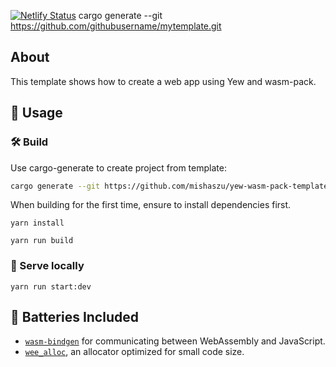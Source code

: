 [![Netlify Status](https://api.netlify.com/api/v1/badges/5ba03ba7-ff8b-4c54-94e7-cd5fd76a6737/deploy-status)](https://app.netlify.com/sites/yew-todomvc/deploys)
cargo generate --git https://github.com/githubusername/mytemplate.git


## About

This template shows how to create a web app using Yew and wasm-pack. 

## 🚴 Usage

### 🛠️ Build

Use cargo-generate to create project from template:
```sh
cargo generate --git https://github.com/mishaszu/yew-wasm-pack-template.git -n project_name
```

When building for the first time, ensure to install dependencies first.

```
yarn install
```

```
yarn run build
```

### 🔬 Serve locally

```
yarn run start:dev
```


## 🔋 Batteries Included

* [`wasm-bindgen`](https://github.com/rustwasm/wasm-bindgen) for communicating
  between WebAssembly and JavaScript.
* [`wee_alloc`](https://github.com/rustwasm/wee_alloc), an allocator optimized
  for small code size.
